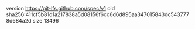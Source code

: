 version https://git-lfs.github.com/spec/v1
oid sha256:411cf5b81d1a217838a5d08156f6cc6d6d895aa347015843dc5437778d684a2d
size 13496
